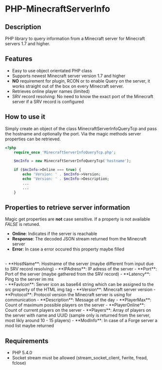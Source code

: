 # PHP-MinecraftServerInfo #


## Description
PHP library to query information from a Minecraft server for Minecraft servers 1.7 and higher.


## Features

- Easy to use object orientated PHP class
- Supports newest Minecraft server version 1.7 and higher
- **NO** requirement for plugin, RCON or to enable Query on the server, it works straight out of the box on every Minecraft server.
- Retrieves online player names (limited)
- SRV record resolving: No need to know the exact port of the Minecraft server if a SRV record is configured



## How to use it

Simply create an object of the class MinecraftServerInfoQueryTcp and pass the hostname and optionally the port. Via the magic methods server properties can be retrieved.

```php
<?php
	require_once 'MinecraftServerInfoQueryTcp.php';

	$mcInfo = new MinecraftServerInfoQueryTcp('hostname');

	if ($mcInfo->Online === true) {
		echo 'Version: ' . $mcInfo->Version;
		echo 'Version: ' . $mcInfo->Description;
		...
		...
	}
```

    
## Properties to retrieve server information

Magic get properties are **not** case sensitive. If a property is not available *FALSE* is retuned. 

- **Online**: Indicates if the server is reachable
- **Response**: The decoded JSON stream returned from the Minecraft server 
- **Error**: In case a error occured this property maybe filled
<br />
- **HostName**: Hostname of the server (maybe different from input due to SRV record resolving)
- **IPAdress**: IP adress of the server
- **Port**: Port of the server (maybe gathered from the SRV record)
- **Latency**: Ping to the server im ms
<br />
- **FavIcon**: Server icon as base64 string which can be assigned to the src property of the HTML img tag
- **Version**: Minecraft server version
- **Protocol**: Protocol version the Minecraft server is using for communication
- **Description**: Message of the day
- **PlayerMax**: Count of maximum possible players on the server
- **PlayerOnline**: Count of current players on the server
- **Players**: Array of players on the server with name and UUID (sample only is returned from the server, most likly around 10 - 15 players) 
- **ModInfo**: In case of a Forge server a mod list maybe returned


## Requirements

- PHP 5.4.0
- Socket stream must be allowed (stream_socket_client, fwrite, fread, fclose)


